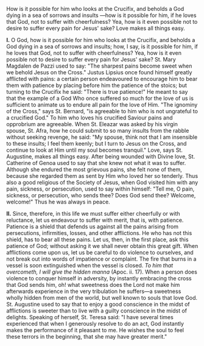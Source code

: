 
How is it possible for him who looks at the Crucifix, and beholds a God dying in a sea of sorrows and insults —how is it possible for him, if he loves that God, not to suffer with cheerfulness? Yea, how is it even possible not to desire to suffer every pain for Jesus\' sake? Love makes all things easy.

**I\.** O God, how is it possible for him who looks at the Crucifix, and beholds a God dying in a sea of sorrows and insults; how, I say, is it possible for him, if he loves that God, not to suffer with cheerfulness? Yea, how is it even possible not to desire to suffer every pain for Jesus\' sake? St. Mary Magdalen de Pazzi used to say: \"The sharpest pains become sweet when we behold Jesus on the Cross.\" Justus Lipsius once found himself greatly afflicted with pains: a certain person endeavoured to encourage him to bear them with patience by placing before him the patience of the stoics; but turning to the Crucifix he said: \"There is true patience!\" He meant to say that the example of a God Who once suffered so much for the love of us is sufficient to animate us to endure all pain for the love of Him. \"The ignominy of the Cross,\" says St. Bernard, \"is agreeable to him who is not ungrateful to a crucified God.\" To him who loves his crucified Saviour pains and opprobrium are agreeable. When St. Eleazar was asked by his virgin spouse, St. Afra, how he could submit to so many insults from the rabble without seeking revenge, he said: \"My spouse, think not that I am insensible to these insults; I feel them keenly; but I turn to Jesus on the Cross, and continue to look at Him until my soul becomes tranquil.\" Love, says St. Augustine, makes all things easy. After being wounded with Divine love, St. Catherine of Genoa used to say that she knew not what it was to suffer. Although she endured the most grievous pains, she felt none of them, because she regarded them as sent by Him who loved her so tenderly. Thus also a good religious of the Society of Jesus, when God visited him with any pain, sickness, or persecution, used to say within himself: \"Tell me, O pain, sickness, or persecution, who sends thee? Does God send thee? Welcome, welcome!\" Thus he was always in peace.

**II\.** Since, therefore, in this life we must suffer either cheerfully or with reluctance, let us endeavour to suffer with merit, that is, with patience. Patience is a shield that defends us against all the pains arising from persecutions, infirmities, losses, and other afflictions. He who has not this shield, has to bear all these pains. Let us, then, in the first place, ask this patience of God; without asking it we shall never obtain this great gift. When afflictions come upon us, let us be careful to do violence to ourselves, and not break out into words of impatience or complaint. The fire that burns in a vessel is soon extinguished when the vessel is closed. *To him that overcometh, I will give the hidden manna* (Apoc. ii. 17). When a person does violence to conquer himself in adversity, by instantly embracing the cross that God sends him, oh! what sweetness does the Lord not make him afterwards experience in the very tribulation he suffers—a sweetness wholly hidden from men of the world, but well known to souls that love God. St. Augustine used to say that to enjoy a good conscience in the midst of afflictions is sweeter than to live with a guilty conscience in the midst of delights. Speaking of herself, St. Teresa said: \"I have several times experienced that when I generously resolve to do an act, God instantly makes the performance of it pleasant to me. He wishes the soul to feel these terrors in the beginning, that she may have greater merit.\"

